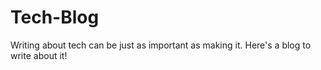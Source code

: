# Tech-Blog
Writing about tech can be just as important as making it. Here's a blog to write about it!

